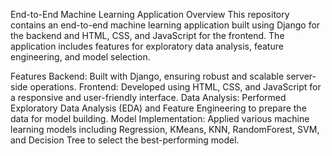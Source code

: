 End-to-End Machine Learning Application
Overview
This repository contains an end-to-end machine learning application built using Django for the backend and HTML, CSS, and JavaScript for the frontend. The application includes features for exploratory data analysis, feature engineering, and model selection.

Features
Backend: Built with Django, ensuring robust and scalable server-side operations.
Frontend: Developed using HTML, CSS, and JavaScript for a responsive and user-friendly interface.
Data Analysis: Performed Exploratory Data Analysis (EDA) and Feature Engineering to prepare the data for model building.
Model Implementation: Applied various machine learning models including Regression, KMeans, KNN, RandomForest, SVM, and Decision Tree to select the best-performing model.